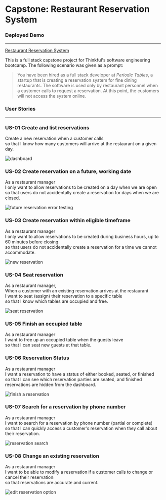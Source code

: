 # Capstone: Restaurant Reservation System

<h3>Deployed Demo</h3>
<hr>
<a href ="https://reservation-front-end.onrender.com">Restaurant Reservation System</a>

<p>This is a full stack capstone project for Thinkful's software engineering bootcamp. The following scenario was given as a prompt:</p>


> You have been hired as a full stack developer at _Periodic Tables_, a startup that is creating a reservation system for fine dining restaurants.
> The software is used only by restaurant personnel when a customer calls to request a reservation.
> At this point, the customers will not access the system online.

<h3>User Stories</h3>
<hr>


### US-01 Create and list reservations

Create a new reservation when a customer calls<br/>
so that I know how many customers will arrive at the restaurant on a given day.

![dashboard](https://github.com/malgron/Restaurant-Reservation/blob/main/readme-images/dashboard.PNG)


### US-02 Create reservation on a future, working date

As a restaurant manager<br/>
I only want to allow reservations to be created on a day when we are open<br/>
so that users do not accidentally create a reservation for days when we are closed.<br/>

![future reservation error testing](https://github.com/malgron/Restaurant-Reservation/blob/main/readme-images/user_story_01.PNG)

### US-03 Create reservation within eligible timeframe

As a restaurant manager<br/>
I only want to allow reservations to be created during business hours, up to 60 minutes before closing<br/>
so that users do not accidentally create a reservation for a time we cannot accommodate.

![new reservation](https://github.com/malgron/Restaurant-Reservation/blob/main/readme-images/new_reservation.PNG)

### US-04 Seat reservation

As a restaurant manager, <br/>
When a customer with an existing reservation arrives at the restaurant<br/>
I want to seat (assign) their reservation to a specific table<br/>
so that I know which tables are occupied and free.

![seat reservation](https://github.com/malgron/Restaurant-Reservation/blob/main/readme-images/search02.PNG)

### US-05 Finish an occupied table

As a restaurant manager<br/>
I want to free up an occupied table when the guests leave<br/>
so that I can seat new guests at that table.<br/>

### US-06 Reservation Status

As a restaurant manager<br/>
I want a reservation to have a status of either booked, seated, or finished<br/>
so that I can see which reservation parties are seated, and finished reservations are hidden from the dashboard.

![finish a reservation](https://github.com/malgron/Restaurant-Reservation/blob/main/readme-images/finished.PNG)

### US-07 Search for a reservation by phone number

As a restaurant manager<br/>
I want to search for a reservation by phone number (partial or complete)<br/>
so that I can quickly access a customer's reservation when they call about their reservation.<br/>

![reservation search](https://github.com/malgron/Restaurant-Reservation/blob/main/readme-images/search01.PNG)


### US-08 Change an existing reservation

As a restaurant manager<br/>
I want to be able to modify a reservation if a customer calls to change or cancel their reservation<br/>
so that reservations are accurate and current.

![edit reservation option](https://github.com/malgron/Restaurant-Reservation/blob/main/readme-images/search02.PNG)

